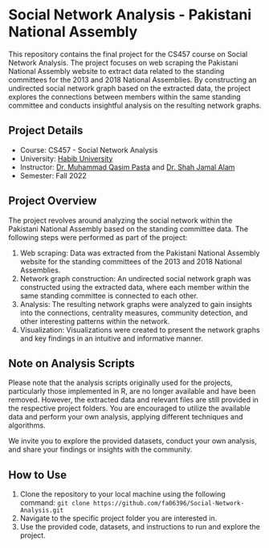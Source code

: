 # Social Network Analysis - Pakistani National Assembly

This repository contains the final project for the CS457 course on Social Network Analysis. The project focuses on web scraping the Pakistani National Assembly website to extract data related to the standing committees for the 2013 and 2018 National Assemblies. By constructing an undirected social network graph based on the extracted data, the project explores the connections between members within the same standing committee and conducts insightful analysis on the resulting network graphs.

## Project Details

- Course: CS457 - Social Network Analysis
- University: [Habib University](https://www.habib.edu.pk)
- Instructor: [Dr. Muhammad Qasim Pasta](https://habib.edu.pk/SSE/muhammad-qasim-pasta/) and [Dr. Shah Jamal Alam](https://habib.edu.pk/SSE/dr-shah-jamal-alam/)
- Semester: Fall 2022

## Project Overview

The project revolves around analyzing the social network within the Pakistani National Assembly based on the standing committee data. The following steps were performed as part of the project:

1. Web scraping: Data was extracted from the Pakistani National Assembly website for the standing committees of the 2013 and 2018 National Assemblies.
2. Network graph construction: An undirected social network graph was constructed using the extracted data, where each member within the same standing committee is connected to each other.
3. Analysis: The resulting network graphs were analyzed to gain insights into the connections, centrality measures, community detection, and other interesting patterns within the network.
4. Visualization: Visualizations were created to present the network graphs and key findings in an intuitive and informative manner.

## Note on Analysis Scripts

Please note that the analysis scripts originally used for the projects, particularly those implemented in R, are no longer available and have been removed. However, the extracted data and relevant files are still provided in the respective project folders. You are encouraged to utilize the available data and perform your own analysis, applying different techniques and algorithms.

We invite you to explore the provided datasets, conduct your own analysis, and share your findings or insights with the community.


## How to Use

1. Clone the repository to your local machine using the following command:
  ```git clone https://github.com/fa06396/Social-Network-Analysis.git```
2. Navigate to the specific project folder you are interested in.
3. Use the provided code, datasets, and instructions to run and explore the project.
